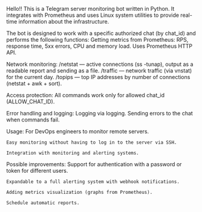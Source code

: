 Hello!!
This is a Telegram server monitoring bot written in Python. It integrates with Prometheus and uses Linux system utilities to provide real-time information about the infrastructure.

The bot is designed to work with a specific authorized chat (by chat_id) and performs the following functions:
Getting metrics from Prometheus: RPS, response time, 5xx errors, CPU and memory load. Uses Prometheus HTTP API.

Network monitoring: /netstat — active connections (ss -tunap), output as a readable report and sending as a file. /traffic — network traffic (via vnstat) for the current day. /topips — top IP addresses by number of connections (netstat + awk + sort).

Access protection: All commands work only for allowed chat_id (ALLOW_CHAT_ID). 

Error handling and logging: Logging via logging. Sending errors to the chat when commands fail.

Usage:
    For DevOps engineers to monitor remote servers.
    
    Easy monitoring without having to log in to the server via SSH.
    
    Integration with monitoring and alerting systems.

Possible improvements:
    Support for authentication with a password or token for different users.
    
    Expandable to a full alerting system with webhook notifications.
    
    Adding metrics visualization (graphs from Prometheus).
    
    Schedule automatic reports.
